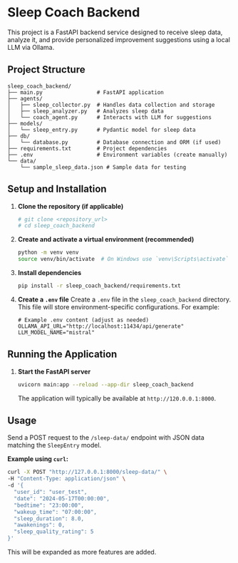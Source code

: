 # Sleep Coach Backend

This project is a FastAPI backend service designed to receive sleep data, analyze it, and provide personalized improvement suggestions using a local LLM via Ollama.

## Project Structure

```
sleep_coach_backend/
├── main.py                 # FastAPI application
├── agents/
│   ├── sleep_collector.py  # Handles data collection and storage
│   ├── sleep_analyzer.py   # Analyzes sleep data
│   └── coach_agent.py      # Interacts with LLM for suggestions
├── models/
│   └── sleep_entry.py      # Pydantic model for sleep data
├── db/
│   └── database.py         # Database connection and ORM (if used)
├── requirements.txt        # Project dependencies
├── .env                    # Environment variables (create manually)
└── data/
    └── sample_sleep_data.json # Sample data for testing
```

## Setup and Installation

1.  **Clone the repository (if applicable)**
    ```bash
    # git clone <repository_url>
    # cd sleep_coach_backend
    ```

2.  **Create and activate a virtual environment (recommended)**
    ```bash
    python -m venv venv
    source venv/bin/activate  # On Windows use `venv\Scripts\activate`
    ```

3.  **Install dependencies**
    ```bash
    pip install -r sleep_coach_backend/requirements.txt
    ```

4.  **Create a `.env` file**
    Create a `.env` file in the `sleep_coach_backend` directory. This file will store environment-specific configurations. For example:
    ```env
    # Example .env content (adjust as needed)
    OLLAMA_API_URL="http://localhost:11434/api/generate"
    LLM_MODEL_NAME="mistral"
    ```

## Running the Application

1.  **Start the FastAPI server**
    ```bash
    uvicorn main:app --reload --app-dir sleep_coach_backend
    ```
    The application will typically be available at `http://120.0.0.1:8000`.

## Usage

Send a POST request to the `/sleep-data/` endpoint with JSON data matching the `SleepEntry` model.

**Example using `curl`:**
```bash
curl -X POST "http://127.0.0.1:8000/sleep-data/" \
-H "Content-Type: application/json" \
-d '{
  "user_id": "user_test",
  "date": "2024-05-17T00:00:00",
  "bedtime": "23:00:00",
  "wakeup_time": "07:00:00",
  "sleep_duration": 8.0,
  "awakenings": 0,
  "sleep_quality_rating": 5
}'
```

This will be expanded as more features are added.

